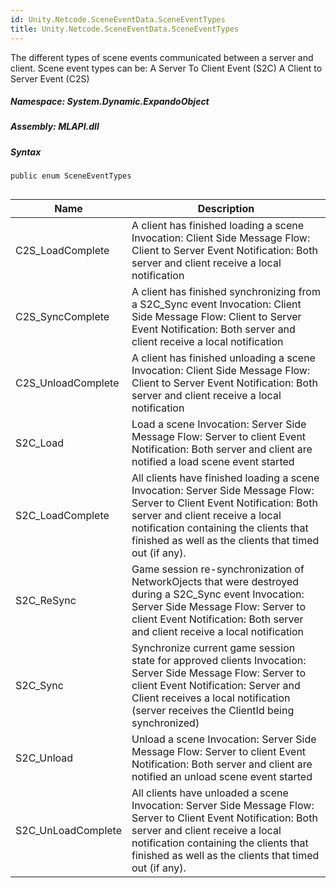 ```yaml
---  
id: Unity.Netcode.SceneEventData.SceneEventTypes  
title: Unity.Netcode.SceneEventData.SceneEventTypes  
---
```


<div class="markdown level0 summary">

The different types of scene events communicated between a server and
client. Scene event types can be: A Server To Client Event (S2C) A
Client to Server Event (C2S)

</div>

<div class="markdown level0 conceptual">

</div>

##### **Namespace**: System.Dynamic.ExpandoObject

##### **Assembly**: MLAPI.dll

##### Syntax

``` lang-csharp
public enum SceneEventTypes
```

## 

| Name               | Description                                                                                                                                                                                                                                                   |
|--------------------|---------------------------------------------------------------------------------------------------------------------------------------------------------------------------------------------------------------------------------------------------------------|
| C2S_LoadComplete   | A client has finished loading a scene Invocation: Client Side Message Flow: Client to Server Event Notification: Both server and client receive a local notification                                                                                          |
| C2S_SyncComplete   | A client has finished synchronizing from a S2C_Sync event Invocation: Client Side Message Flow: Client to Server Event Notification: Both server and client receive a local notification                                                                      |
| C2S_UnloadComplete | A client has finished unloading a scene Invocation: Client Side Message Flow: Client to Server Event Notification: Both server and client receive a local notification                                                                                        |
| S2C_Load           | Load a scene Invocation: Server Side Message Flow: Server to client Event Notification: Both server and client are notified a load scene event started                                                                                                        |
| S2C_LoadComplete   | All clients have finished loading a scene Invocation: Server Side Message Flow: Server to Client Event Notification: Both server and client receive a local notification containing the clients that finished as well as the clients that timed out (if any). |
| S2C_ReSync         | Game session re-synchronization of NetworkOjects that were destroyed during a S2C_Sync event Invocation: Server Side Message Flow: Server to client Event Notification: Both server and client receive a local notification                                   |
| S2C_Sync           | Synchronize current game session state for approved clients Invocation: Server Side Message Flow: Server to client Event Notification: Server and Client receives a local notification (server receives the ClientId being synchronized)                      |
| S2C_Unload         | Unload a scene Invocation: Server Side Message Flow: Server to client Event Notification: Both server and client are notified an unload scene event started                                                                                                   |
| S2C_UnLoadComplete | All clients have unloaded a scene Invocation: Server Side Message Flow: Server to Client Event Notification: Both server and client receive a local notification containing the clients that finished as well as the clients that timed out (if any).         |
